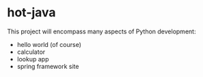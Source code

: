 # hot-java

This project will encompass many aspects of Python development:
 - hello world (of course)
 - calculator
 - lookup app
 - spring framework site
